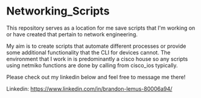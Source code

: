 # Networking_Scripts

This repository serves as a location for me save scripts that I'm working on or have created that pertain to network engineering.

My aim is to create scripts that automate different processes or provide some additional functionality that the CLI for devices cannot.
The environment that I work in is predominantly a cisco house so any scripts using netmiko functions are done by calling from cisco_ios typically.

Please check out my linkedin below and feel free to message me there!

Linkedin: https://www.linkedin.com/in/brandon-lemus-80006a94/
